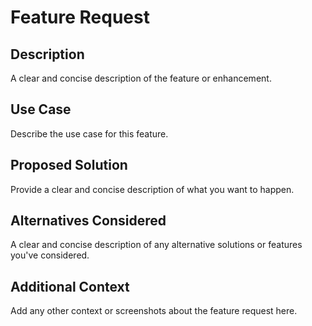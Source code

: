 # Feature Request

## Description

A clear and concise description of the feature or enhancement.

## Use Case

Describe the use case for this feature.

## Proposed Solution

Provide a clear and concise description of what you want to happen.

## Alternatives Considered

A clear and concise description of any alternative solutions or features you've considered.

## Additional Context

Add any other context or screenshots about the feature request here.
